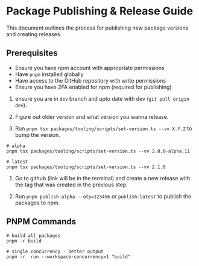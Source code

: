 # Package Publishing & Release Guide

This document outlines the process for publishing new package versions and creating releases.

## Prerequisites

- Ensure you have npm account with appropriate permissions
- Have `pnpm` installed globally
- Have access to the GitHub repository with write permissions
- Ensure you have 2FA enabled for npm (required for publishing)



1. ensure you are in `dev` branch and upto date with dev (`git pull origin dev`).

1. Figure out older version and what version you wanna release.

1. Run `pnpm tsx packages/tooling/scripts/set-version.ts --vv X.Y.Z` to bump the version.

```
# alpha
pnpm tsx packages/tooling/scripts/set-version.ts --vv 2.0.0-alpha.11

# latest
pnpm tsx packages/tooling/scripts/set-version.ts --vv 2.1.0
```

1. Go to github (link will be in the terminal) and create a new release with the tag that was created in the previous step.

1. Run `pnpm publish-alpha --otp=123456` or `publish-latest` to publish the packages to npm.


## PNPM Commands

```
# build all packages
pnpm -r build

# single concurrency - better output
pnpm -r  run --workspace-concurrency=1 "build"
```